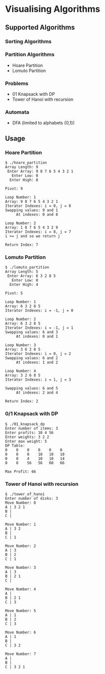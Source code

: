 # Visualising Algorithms

## Supported Algorithms
### Sorting Algorithms
### Partition Algorithms

- Hoare Partition
- Lomuto Partition

### Problems

- 01 Knapsack with DP
- Tower of Hanoi with recursion

### Automata

- DFA (limited to alphabets {0,1})

## Usage

### Hoare Partition
```
$ ./hoare_partition        
Array Length: 9
 Enter Array: 9 8 7 6 5 4 3 2 1
   Enter Low: 0
  Enter High: 8

Pivot: 9

Loop Number: 1
Array: 9 8 7 6 5 4 3 2 1 
Iterator Indexes: i = 0, j = 8
Swapping values: 9 and 1
     At indexes: 0 and 8

Loop Number: 2
Array: 1 8 7 6 5 4 3 2 9 
Iterator Indexes: i = 8, j = 7
i >= j and so we return j

Return Index: 7
```
### Lomuto Partition
```
$ ./lomuto_partition
Array Length: 5
 Enter Array: 6 3 2 8 5
   Enter Low: 0
  Enter High: 4

Pivot: 5

Loop Number: 1
Array: 6 3 2 8 5 
Iterator Indexes: i = -1, j = 0

Loop Number: 2
Array: 6 3 2 8 5 
Iterator Indexes: i = -1, j = 1
Swapping values: 6 and 3
     At indexes: 0 and 1

Loop Number: 3
Array: 3 6 2 8 5 
Iterator Indexes: i = 0, j = 2
Swapping values: 6 and 2
     At indexes: 1 and 2

Loop Number: 4
Array: 3 2 6 8 5 
Iterator Indexes: i = 1, j = 3

Swapping values: 6 and 5
     At indexes: 2 and 4

Return Index: 2
```

### 0/1 Knapsack with DP
```
$ ./01_knapsack_dp
Enter number of items: 3
Enter profits: 10 4 56
Enter weights: 3 2 2
Enter max weight: 5
DP Table: 
0    0    0    0    0    0    
0    0    0    10   10   10   
0    0    4    10   10   14   
0    0    56   56   60   66   

Max Profit: 66
```

### Tower of Hanoi with recursion
```
$ ./tower_of_hanoi
Enter number of disks: 3
Move Number: 0
A | 3 2 1 
B | 
C | 

Move Number: 1
A | 3 2 
B | 
C | 1 

Move Number: 2
A | 3 
B | 2 
C | 1 

Move Number: 3
A | 3 
B | 2 1 
C | 

Move Number: 4
A | 
B | 2 1 
C | 3 

Move Number: 5
A | 1 
B | 2 
C | 3 

Move Number: 6
A | 1 
B | 
C | 3 2 

Move Number: 7
A | 
B | 
C | 3 2 1
```

